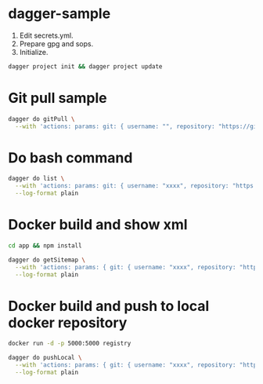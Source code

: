 # dagger-sample

1. Edit secrets.yml.
2. Prepare gpg and sops.
3. Initialize.
```bash
dagger project init && dagger project update
```

# Git pull sample

```bash
dagger do gitPull \
  --with 'actions: params: git: { username: "", repository: "https://github.com/xxxxx/xxxxxxx.git", branch: "develop" }'
```

# Do bash command
```bash
dagger do list \
  --with 'actions: params: git: { username: "xxxx", repository: "https://github.com/xxxxx/xxxxxxx.git", branch: "develop" }' \
  --log-format plain
```

# Docker build and show xml

```bash
cd app && npm install

dagger do getSitemap \
  --with 'actions: params: { git: { username: "xxxx", repository: "https://github.com/xxxxx/xxxxxxx.git", branch: "develop" }, dockerhub: username: "xxxxxxx" }' \
  --log-format plain
```

# Docker build and push to local docker repository

```bash
docker run -d -p 5000:5000 registry

dagger do pushLocal \
  --with 'actions: params: { git: { username: "xxxx", repository: "https://github.com/xxxxx/xxxxxxx.git", branch: "develop" }, dockerhub: username: "xxxxxxx" }' \
  --log-format plain
```
